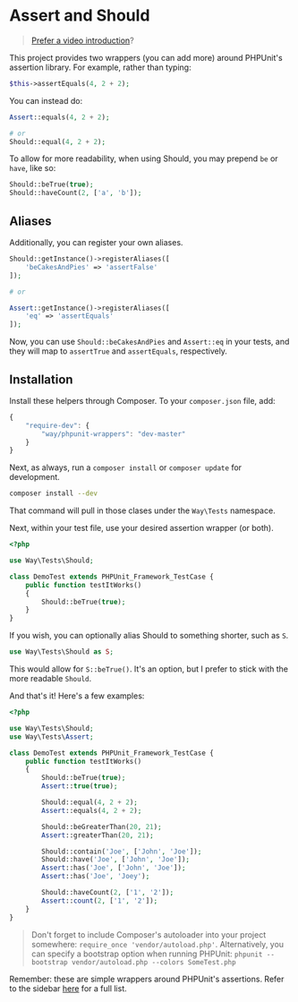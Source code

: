 # Assert and Should

> [Prefer a video introduction](https://dl.dropbox.com/u/774859/GitHub-Repos/PHPUnit-Wrappers.mp4)?

This project provides two wrappers (you can add more) around PHPUnit's assertion library. For example, rather than typing:

```php
$this->assertEquals(4, 2 + 2);
```

You can instead do:

```php
Assert::equals(4, 2 + 2);

# or
Should::equal(4, 2 + 2);
```

To allow for more readability, when using Should, you may prepend `be` or `have`, like so:

```php
Should::beTrue(true);
Should::haveCount(2, ['a', 'b']);
```

## Aliases

Additionally, you can register your own aliases.

```php
Should::getInstance()->registerAliases([
	'beCakesAndPies' => 'assertFalse'
]);

# or

Assert::getInstance()->registerAliases([
	'eq' => 'assertEquals'
]);
```

Now, you can use `Should::beCakesAndPies` and `Assert::eq` in your tests, and they will map to `assertTrue` and `assertEquals`, respectively.

## Installation

Install these helpers through Composer. To your `composer.json` file, add:

```js
{
	"require-dev": {
		"way/phpunit-wrappers": "dev-master"
	}
}
```

Next, as always, run a `composer install` or `composer update` for development.

```bash
composer install --dev
```

That command will pull in those clases under the `Way\Tests` namespace.

Next, within your test file, use your desired assertion wrapper (or both).

```php
<?php

use Way\Tests\Should;

class DemoTest extends PHPUnit_Framework_TestCase {
	public function testItWorks()
	{
		Should::beTrue(true);
	}
}
```

If you wish, you can optionally alias Should to something shorter, such as `S`.

```php
use Way\Tests\Should as S;
```

This would allow for `S::beTrue()`. It's an option, but I prefer to stick with the more readable `Should`.


And that's it! Here's a few examples:

```php
<?php

use Way\Tests\Should;
use Way\Tests\Assert;

class DemoTest extends PHPUnit_Framework_TestCase {
	public function testItWorks()
	{
		Should::beTrue(true);
		Assert::true(true);

		Should::equal(4, 2 + 2);
		Assert::equals(4, 2 + 2);

		Should::beGreaterThan(20, 21);
		Assert::greaterThan(20, 21);

		Should::contain('Joe', ['John', 'Joe']);
		Should::have('Joe', ['John', 'Joe']);
		Assert::has('Joe', ['John', 'Joe']);
		Assert::has('Joe', 'Joey');

		Should::haveCount(2, ['1', '2']);
		Assert::count(2, ['1', '2']);
	}
}
```

> Don't forget to include Composer's autoloader into your project somewhere: `require_once 'vendor/autoload.php'`. Alternatively, you can specify a bootstrap option when running PHPUnit: `phpunit --bootstrap vendor/autoload.php --colors SomeTest.php`

Remember: these are simple wrappers around PHPUnit's assertions. Refer to the sidebar [here](http://www.phpunit.de/manual/current/en/index.html) for a full list.
